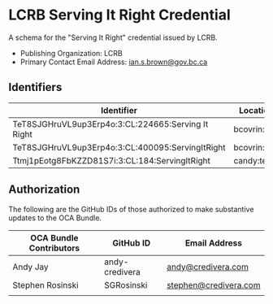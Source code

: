 # LCRB Serving It Right Credential

A schema for the "Serving It Right" credential issued by LCRB.

- Publishing Organization: LCRB
- Primary Contact Email Address: ian.s.brown@gov.bc.ca

## Identifiers

| Identifier                          | Location  | URL                                                   |
| ----------------------------------- | --------- | ----------------------------------------------------- |
| TeT8SJGHruVL9up3Erp4o:3:CL:224665:Serving It Right | bcovrin:test | http://test.bcovrin.vonx.io:3707/tx/BCOVRIN_TEST/domain/224671 |
| TeT8SJGHruVL9up3Erp4o:3:CL:400095:ServingItRight | bcovrin:test | http://test.bcovrin.vonx.io:3707/tx/BCOVRIN_TEST/domain/400103 |
| Ttmj1pEotg8FbKZZD81S7i:3:CL:184:ServingItRight | candy:test | https://candyscan.idlab.org/tx/CANDY_TEST/domain/185 |

## Authorization

The following are the GitHub IDs of those authorized to make substantive updates to the OCA Bundle.

| OCA Bundle Contributors | GitHub ID  | Email Address            |
| ----------------------- | ---------- | ------------------------ |
| Andy Jay                | andy-credivera | andy@credivera.com       |
| Stephen Rosinski        | SGRosinski | stephen@credivera.com    |
|                         |            |                          |
